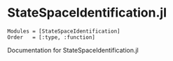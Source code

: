 # StateSpaceIdentification.jl

```@autodocs
Modules = [StateSpaceIdentification]
Order   = [:type, :function]
```

Documentation for StateSpaceIdentification.jl
